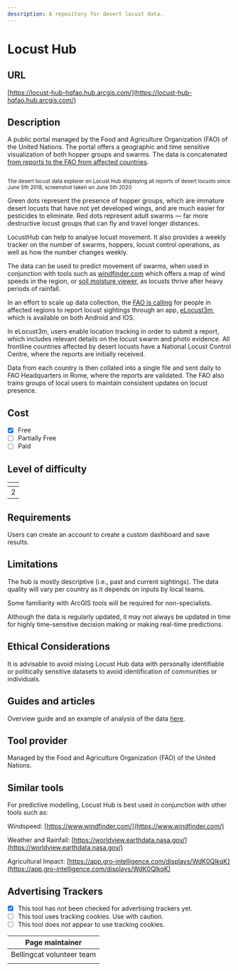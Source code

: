 ```yaml
---
description: A repository for desert locust data.
---
```


# Locust Hub

## URL

[https://locust-hub-hqfao.hub.arcgis.com/](https://locust-hub-hqfao.hub.arcgis.com/)

## Description

A public portal managed by the Food and Agriculture Organization (FAO) of the United Nations. The portal offers a geographic and time sensitive visualization of both hopper groups and swarms. The data is concatenated [from reports to the FAO from affected countries](https://www.bellingcat.com/resources/how-tos/2020/06/23/how-to-track-desert-locust-swarms/).

[<img src="https://www.bellingcat.com/app/uploads/2020/06/Locust-1.png" alt="" data-size="original">](https://www.bellingcat.com/app/uploads/2020/06/Locust-1.png)

<sub>The desert locust data explorer on Locust Hub displaying all reports of desert locusts since June 5th 2018, screenshot taken on June 5th 2020</sub>

Green dots represent the presence of hopper groups, which are immature desert locusts that have not yet developed wings, and are much easier for pesticides to eliminate. Red dots represent adult swarms — far more destructive locust groups that can fly and travel longer distances.

LocustHub can help to analyse locust movement. It also provides a weekly tracker on the number of swarms, hoppers, locust control operations, as well as how the number changes weekly.

The data can be used to predict movement of swarms, when used in conjunction with tools such as  [windfinder.com](https://www.windfinder.com/) which offers a map of wind speeds in the region, or [soil moisture viewer](https://locust-hub-hqfao.hub.arcgis.com/pages/lobelia-viewer), as locusts thrive after heavy periods of rainfall.

In an effort to scale up data collection, the [FAO is calling](https://twitter.com/FAOLocust/status/1258032596224749568) for people in affected regions to report locust sightings through an app, [eLocust3m](https://apps.apple.com/us/app/elocust3m/id1510684948?ls=1), which is available on both Android and IOS.

In eLocust3m, users enable location tracking in order to submit a report, which includes relevant details on the locust swarm and photo evidence. All frontline countries affected by desert locusts have a National Locust Control Centre, where the reports are initially received.

Data from each country is then collated into a single file and sent daily to FAO Headquarters in Rome, where the reports are validated. The FAO also trains groups of local users to maintain consistent updates on locust presence.

## Cost

* [x] Free
* [ ] Partially Free
* [ ] Paid

## Level of difficulty

<table><thead><tr><th data-type="rating" data-max="5"></th></tr></thead><tbody><tr><td>2</td></tr></tbody></table>

## Requirements

Users can create an account to create a custom dashboard and save results.

## Limitations

The hub is mostly descriptive (i.e., past and current sightings). The data quality will vary per country as it depends on inputs by local teams.&#x20;

Some familiarity with ArcGIS tools will be required for non-specialists.&#x20;

Although the data is regularly updated, it may not always be updated in time for highly time-sensitive decision making or making real-time predictions.

## Ethical Considerations

It is advisable to avoid mixing Locust Hub data with personally identifiable or politically sensitive datasets to avoid identification of communities or individuals.

## Guides and articles

Overview guide and an example of analysis of the data [here](https://www.bellingcat.com/resources/how-tos/2020/06/23/how-to-track-desert-locust-swarms/).

## Tool provider

Managed by the Food and Agriculture Organization (FAO) of the United Nations.

## Similar tools

For predictive modelling, Locust Hub is best used in conjunction with other tools such as:

Windspeed: [https://www.windfinder.com/](https://www.windfinder.com/)

Weather and Rainfall: [https://worldview.earthdata.nasa.gov/](https://worldview.earthdata.nasa.gov/)

Agricultural Impact: [https://app.gro-intelligence.com/displays/WdK0QlkqK](https://app.gro-intelligence.com/displays/WdK0QlkqK)

## Advertising Trackers

* [x] This tool has not been checked for advertising trackers yet.
* [ ] This tool uses tracking cookies. Use with caution.
* [ ] This tool does not appear to use tracking cookies.

| Page maintainer           |
| ------------------------- |
| Bellingcat volunteer team |
|                           |
